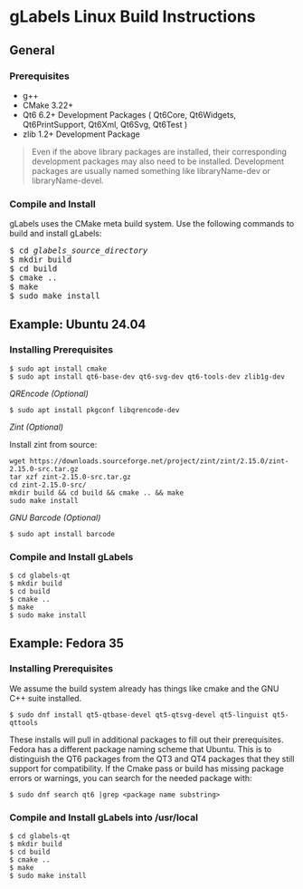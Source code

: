 gLabels Linux Build Instructions
================================

## General
### Prerequisites

- g++
- CMake 3.22+
- Qt6 6.2+ Development Packages ( Qt6Core, Qt6Widgets, Qt6PrintSupport, Qt6Xml, Qt6Svg, Qt6Test )
- zlib 1.2+ Development Package

> Even if the above library packages are installed, their corresponding development packages
> may also need to be installed.  Development packages are usually named something like
> libraryName-dev or libraryName-devel.

### Compile and Install

gLabels uses the CMake meta build system.  Use the following commands to build and install gLabels:

<pre>
$ cd <i>glabels_source_directory</i>
$ mkdir build
$ cd build
$ cmake ..
$ make
$ sudo make install
</pre>


## Example: Ubuntu 24.04

### Installing Prerequisites
```
$ sudo apt install cmake
$ sudo apt install qt6-base-dev qt6-svg-dev qt6-tools-dev zlib1g-dev
```
_QREncode (Optional)_
```
$ sudo apt install pkgconf libqrencode-dev
```
_Zint (Optional)_

Install zint from source:
```
wget https://downloads.sourceforge.net/project/zint/zint/2.15.0/zint-2.15.0-src.tar.gz
tar xzf zint-2.15.0-src.tar.gz
cd zint-2.15.0-src/
mkdir build && cd build && cmake .. && make
sudo make install
```
_GNU Barcode (Optional)_

```
$ sudo apt install barcode
```
### Compile and Install gLabels

```
$ cd glabels-qt
$ mkdir build
$ cd build
$ cmake ..
$ make
$ sudo make install
```


## Example: Fedora 35

### Installing Prerequisites
We assume the build system already has things like cmake and the GNU C++ suite installed.

```
$ sudo dnf install qt5-qtbase-devel qt5-qtsvg-devel qt5-linguist qt5-qttools
```
These installs will pull in additional packages to fill out their prerequisites.
Fedora has a different package naming scheme that Ubuntu. This is to distinguish the QT6
packages from the QT3 and QT4 packages that they still support for compatibility.
If the Cmake pass or build has missing package errors or warnings, you can search for the needed
package with:
```
$ sudo dnf search qt6 |grep <package name substring>
```

### Compile and Install gLabels into /usr/local
```
$ cd glabels-qt
$ mkdir build
$ cd build
$ cmake ..
$ make
$ sudo make install

```